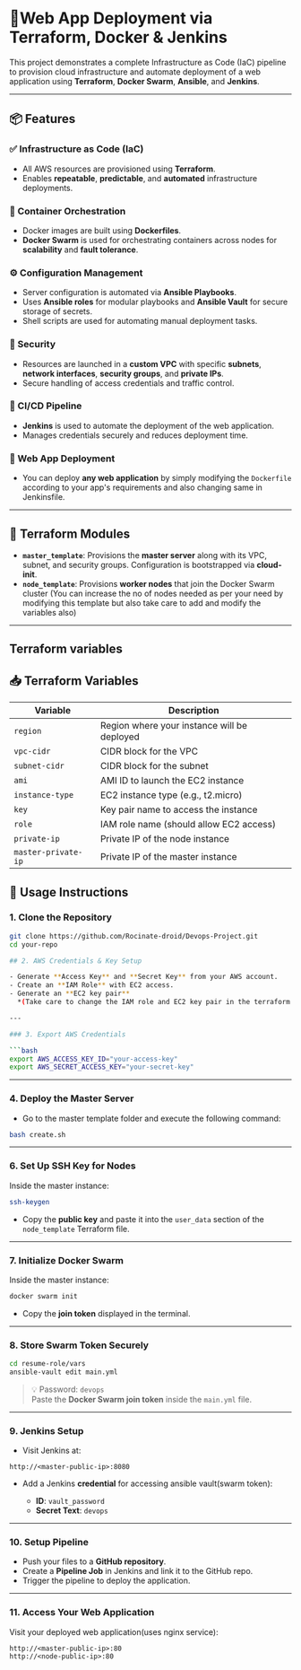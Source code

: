 # 🚀Web App Deployment via Terraform, Docker & Jenkins

This project demonstrates a complete Infrastructure as Code (IaC) pipeline to provision cloud infrastructure and automate deployment of a web application using **Terraform**, **Docker Swarm**, **Ansible**, and **Jenkins**.

---

## 📦 Features

### ✅ Infrastructure as Code (IaC)
- All AWS resources are provisioned using **Terraform**.
- Enables **repeatable**, **predictable**, and **automated** infrastructure deployments.

### 🐳 Container Orchestration
- Docker images are built using **Dockerfiles**.
- **Docker Swarm** is used for orchestrating containers across nodes for **scalability** and **fault tolerance**.

### ⚙️ Configuration Management
- Server configuration is automated via **Ansible Playbooks**.
- Uses **Ansible roles** for modular playbooks and **Ansible Vault** for secure storage of secrets.
- Shell scripts are used for automating manual deployment tasks.

### 🔐 Security
- Resources are launched in a **custom VPC** with specific **subnets**, **network interfaces**, **security groups**, and **private IPs**.
- Secure handling of access credentials and traffic control.

### 🔄 CI/CD Pipeline
- **Jenkins** is used to automate the deployment of the web application.
- Manages credentials securely and reduces deployment time.

### 🔧 Web App Deployment
- You can deploy **any web application** by simply modifying the `Dockerfile` according to your app's requirements and also changing same in Jenkinsfile.

---

## 📁 Terraform Modules

- **`master_template`**: Provisions the **master server** along with its VPC, subnet, and security groups. Configuration is bootstrapped via **cloud-init**.
- **`node_template`**: Provisions **worker nodes** that join the Docker Swarm cluster (You can increase the no of nodes needed as per your need by modifying this template but also take care to add and modify the variables also)

---
## Terraform variables

## 📥 Terraform Variables

| Variable            | Description                                     |
|---------------------|-------------------------------------------------|
| `region`            | Region where your instance will be deployed     |
| `vpc-cidr`          | CIDR block for the VPC                          |
| `subnet-cidr`       | CIDR block for the subnet                       |
| `ami`               | AMI ID to launch the EC2 instance               |
| `instance-type`     | EC2 instance type (e.g., t2.micro)              |
| `key`               | Key pair name to access the instance            |
| `role`              | IAM role name (should allow EC2 access)         |
| `private-ip`        | Private IP of the node instance                 |
| `master-private-ip` | Private IP of the master instance               |

## 🚀 Usage Instructions

### 1. Clone the Repository

```bash
git clone https://github.com/Rocinate-droid/Devops-Project.git
cd your-repo

## 2. AWS Credentials & Key Setup

- Generate **Access Key** and **Secret Key** from your AWS account.
- Create an **IAM Role** with EC2 access.
- Generate an **EC2 key pair**  
  *(Take care to change the IAM role and EC2 key pair in the terraform variables.)*

---

### 3. Export AWS Credentials

```bash
export AWS_ACCESS_KEY_ID="your-access-key"
export AWS_SECRET_ACCESS_KEY="your-secret-key"
```

---

### 4. Deploy the Master Server

- Go to the master template folder and execute the following command:
```bash
bash create.sh
```

---

### 6. Set Up SSH Key for Nodes

Inside the master instance:

```bash
ssh-keygen
```

- Copy the **public key** and paste it into the `user_data` section of the `node_template` Terraform file.

---

### 7. Initialize Docker Swarm

Inside the master instance:

```bash
docker swarm init
```

- Copy the **join token** displayed in the terminal.

---

### 8. Store Swarm Token Securely

```bash
cd resume-role/vars
ansible-vault edit main.yml
```

> 💡 Password: `devops`  
> Paste the **Docker Swarm join token** inside the `main.yml` file.

---

### 9. Jenkins Setup

- Visit Jenkins at:

```
http://<master-public-ip>:8080
```

- Add a Jenkins **credential** for accessing ansible vault(swarm token):

  - **ID**: `vault_password`  
  - **Secret Text**: `devops`

---

### 10. Setup Pipeline

- Push your files to a **GitHub repository**.
- Create a **Pipeline Job** in Jenkins and link it to the GitHub repo.
- Trigger the pipeline to deploy the application.

---

### 11. Access Your Web Application

Visit your deployed web application(uses nginx service):

```
http://<master-public-ip>:80
http://<node-public-ip>:80
```
